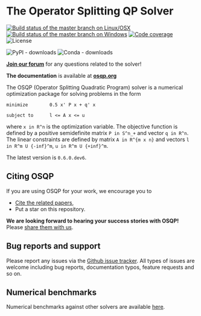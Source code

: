 # The Operator Splitting QP Solver

[![Build status of the master branch on Linux/OSX](https://img.shields.io/travis/oxfordcontrol/osqp/master.svg?label=Linux%20%2F%20OSX%20build)](https://travis-ci.org/oxfordcontrol/osqp)
[![Build status of the master branch on Windows](https://img.shields.io/appveyor/ci/bstellato/osqp/master.svg?label=Windows%20build)](https://ci.appveyor.com/project/bstellato/osqp/branch/master)
[![Code coverage](https://coveralls.io/repos/github/oxfordcontrol/osqp/badge.svg?branch=master)](https://coveralls.io/github/oxfordcontrol/osqp?branch=master)
![License](https://img.shields.io/badge/License-Apache%202.0-brightgreen.svg)


![PyPI - downloads](https://img.shields.io/pypi/dm/osqp.svg?label=Pypi%20downloads)
![Conda - downloads](https://img.shields.io/conda/dn/conda-forge/osqp.svg?label=Conda%20downloads)

[**Join our forum**](https://groups.google.com/forum/#!forum/osqp) for any questions related to the solver!

**The documentation** is available at [**osqp.org**](https://osqp.org/)

The OSQP (Operator Splitting Quadratic Program) solver is a numerical optimization package for solving problems in the form
```
minimize        0.5 x' P x + q' x

subject to      l <= A x <= u
```

where `x in R^n` is the optimization variable. The objective function is defined by a positive semidefinite matrix `P in S^n_+` and vector `q in R^n`. The linear constraints are defined by matrix `A in R^{m x n}` and vectors `l in R^m U {-inf}^m`, `u in R^m U {+inf}^m`.


The latest version is `0.6.0.dev6`.

## Citing OSQP

If you are using OSQP for your work, we encourage you to

* [Cite the related papers](https://osqp.org/citing/),
* Put a star on this repository.

**We are looking forward to hearing your success stories with OSQP!** Please [share them with us](mailto:bartolomeo.stellato@gmail.com).


## Bug reports and support

Please report any issues via the [Github issue tracker](https://github.com/oxfordcontrol/osqp/issues). All types of issues are welcome including bug reports, documentation typos, feature requests and so on.


## Numerical benchmarks
Numerical benchmarks against other solvers are available [here](https://github.com/oxfordcontrol/osqp_benchmarks).

